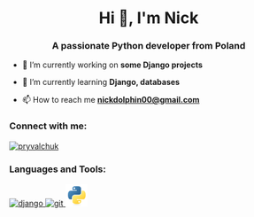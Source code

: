 <h1 align="center">Hi 👋, I'm Nick</h1>
<h3 align="center">A passionate Python developer from Poland</h3>

- 🔭 I’m currently working on **some Django projects**

- 🌱 I’m currently learning **Django, databases**

- 📫 How to reach me **nickdolphin00@gmail.com**

<h3 align="left">Connect with me:</h3>
<p align="left">
<a href="https://linkedin.com/in/pryvalchuk" target="blank"><img align="center" src="https://raw.githubusercontent.com/rahuldkjain/github-profile-readme-generator/master/src/images/icons/Social/linked-in-alt.svg" alt="pryvalchuk" height="30" width="40" /></a>
</p>

<h3 align="left">Languages and Tools:</h3>
<p align="left"> <a href="https://www.djangoproject.com/" target="_blank" rel="noreferrer"> <img src="https://cdn.worldvectorlogo.com/logos/django.svg" alt="django" width="40" height="40"/> </a> <a href="https://git-scm.com/" target="_blank" rel="noreferrer"> <img src="https://www.vectorlogo.zone/logos/git-scm/git-scm-icon.svg" alt="git" width="40" height="40"/> </a> <a href="https://www.python.org" target="_blank" rel="noreferrer"> <img src="https://raw.githubusercontent.com/devicons/devicon/master/icons/python/python-original.svg" alt="python" width="40" height="40"/> </a> </p>
